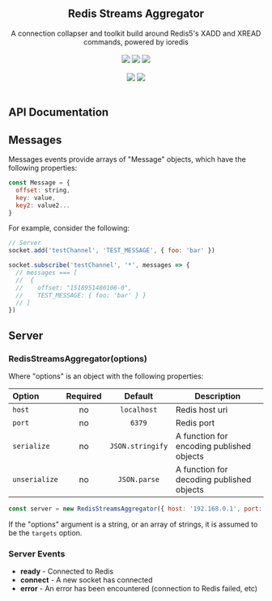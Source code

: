 
<div align="center">
  <br />
  <h2>Redis Streams Aggregator</h2>

  A connection collapser and toolkit build around Redis5's XADD and XREAD commands, powered by ioredis
  <br /><br />
  <a href="https://npm.runkit.com/redis-streams-aggregator"><img src="https://img.shields.io/npm/v/redis-streams-aggregator.svg?style=for-the-badge" /></a>
  <a href="https://circleci.com/gh/erulabs/redis-streams-aggregator"><img src="https://img.shields.io/circleci/project/github/erulabs/redis-streams-aggregator.svg?style=for-the-badge" /></a>
  <img src="https://img.shields.io/npm/dt/redis-streams-aggregator.svg?style=for-the-badge" />
  <br /><br />
  <img src="https://img.shields.io/github/release-date/erulabs/redis-streams-aggregator.svg?style=for-the-badge" />
  <img src="https://img.shields.io/npm/l/redis-streams-aggregator.svg?style=for-the-badge" />
  <br /><br />
</div>

## API Documentation

## Messages

Messages events provide arrays of "Message" objects, which have the following properties:

```js
const Message = {
  offset: string,
  key: value,
  key2: value2...
}
```

For example, consider the following:

```js
// Server
socket.add('testChannel', 'TEST_MESSAGE', { foo: 'bar' })

socket.subscribe('testChannel', '*', messages => {
  // messages === [
  //  {
  //    offset: "1518951480106-0",
  //    TEST_MESSAGE: { foo: 'bar' } }
  // ]
})
```

## Server

### RedisStreamsAggregator(options)

Where "options" is an object with the following properties:

| Option        | Required |     Default        | Description                               |
| :------------ | :------: | :--------------:   | ----------------------------------------- |
| `host`        |    no    | `localhost`        | Redis host uri                            |
| `port`        |    no    | `6379`             | Redis port                                |
| `serialize`   |    no    | `JSON.stringify`   | A function for encoding published objects |
| `unserialize` |    no    | `JSON.parse`       | A function for decoding published objects |

```js
const server = new RedisStreamsAggregator({ host: '192.168.0.1', port: 6379 })
```

If the "options" argument is a string, or an array of strings, it is assumed to be the `targets` option.

### Server Events

- **ready** - Connected to Redis
- **connect** - A new socket has connected
- **error** - An error has been encountered (connection to Redis failed, etc)
